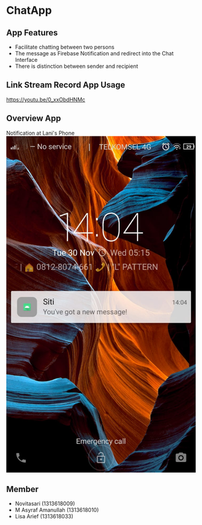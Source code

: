 # ChatApp
## App Features
- Facilitate chatting between two persons
- The message as Firebase Notification and redirect into the Chat Interface
- There is distinction between sender and recipient

## Link Stream Record App Usage
https://youtu.be/0_xxObdHNMc

## Overview App
Notification at Lani's Phone
![Notif Hp Lani](https://github.com/ChatAppMobcom/ChatApp/blob/main/overview/Notif%20Hp%20Lani.jpeg)

## Member
- Novitasari (1313618009)
- M Asyraf Amanullah (1313618010)
- Lisa Arief (1313618033)
